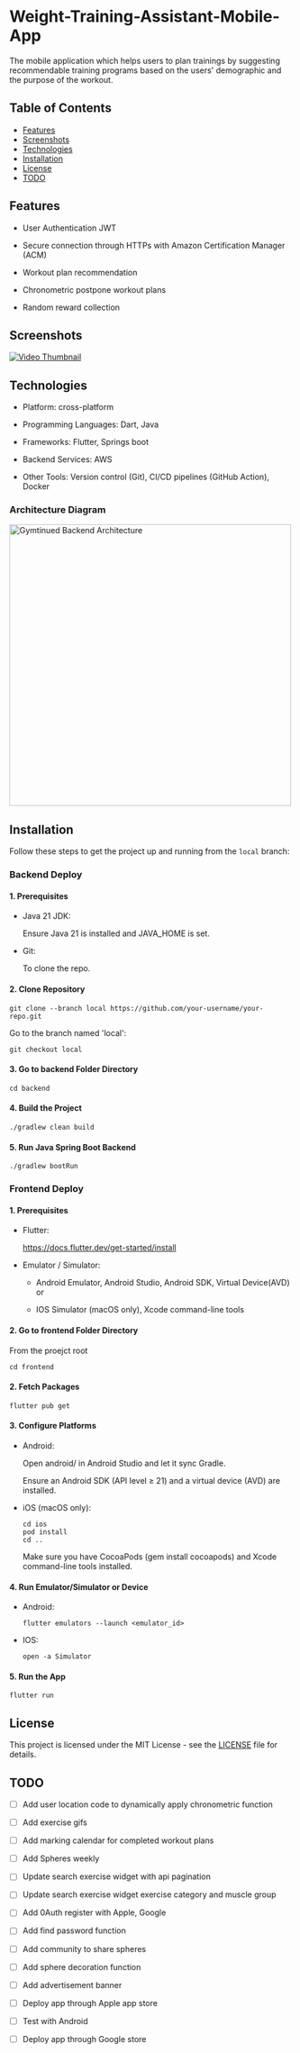 # Weight-Training-Assistant-Mobile-App
The mobile application which helps users to plan trainings by suggesting recommendable training programs based on the users' demographic and the purpose of the workout.

## Table of Contents
- [Features](#features)
- [Screenshots](#screenshots)
- [Technologies](#technologies)
- [Installation](#installation)
- [License](#license)
- [TODO](#todo)


## Features
- User Authentication JWT

- Secure connection through HTTPs with Amazon Certification Manager (ACM)
  
- Workout plan recommendation
  
- Chronometric postpone workout plans
  
- Random reward collection

## Screenshots
[![Video Thumbnail](./assets/images/Gymtinued_Thumbnail.png)](https://www.youtube.com/watch?v=ihK2qxZXlEo)

## Technologies
- Platform: cross-platform

- Programming Languages: Dart, Java

- Frameworks: Flutter, Springs boot

- Backend Services: AWS

- Other Tools: Version control (Git), CI/CD pipelines (GitHub Action), Docker

### Architecture Diagram
<img src="./assets/images/Gymtinued_Backend_Architecture.png" alt="Gymtinued Backend Architecture" width="500" />


## Installation
Follow these steps to get the project up and running from the `local` branch:

### Backend Deploy

#### 1. Prerequisites
- Java 21 JDK:
  
  Ensure Java 21 is installed and JAVA_HOME is set.

- Git:
  
  To clone the repo.

#### 2. Clone Repository
    git clone --branch local https://github.com/your-username/your-repo.git

Go to the branch named 'local':

    git checkout local

#### 3. Go to backend Folder Directory
    cd backend

#### 4. Build the Project
    ./gradlew clean build

#### 5. Run Java Spring Boot Backend 
    ./gradlew bootRun

### Frontend Deploy
#### 1. Prerequisites
- Flutter:
  
  https://docs.flutter.dev/get-started/install

- Emulator / Simulator:

  - Android Emulator, Android Studio, Android SDK, Virtual Device(AVD) or

  - IOS Simulator (macOS only), Xcode command-line tools

#### 2. Go to frontend Folder Directory
  From the proejct root
      
    cd frontend
#### 2. Fetch Packages
    flutter pub get

#### 3. Configure Platforms
- Android:

    Open android/ in Android Studio and let it sync Gradle.
    
    Ensure an Android SDK (API level ≥ 21) and a virtual device (AVD) are installed.

- iOS (macOS only):

      cd ios
      pod install
      cd ..
    Make sure you have CocoaPods (gem install cocoapods) and Xcode command-line tools installed.

#### 4. Run Emulator/Simulator or Device
- Android:
  
      flutter emulators --launch <emulator_id>

- IOS:
  
      open -a Simulator

#### 5. Run the App
    flutter run

## License

This project is licensed under the MIT License - see the [LICENSE](LICENSE) file for details.

## TODO
- [ ] Add user location code to dynamically apply chronometric function
      
- [ ] Add exercise gifs
  
- [ ] Add marking calendar for completed workout plans
  
- [ ] Add Spheres weekly
  
- [ ] Update search exercise widget with api pagination
  
- [ ] Update search exercise widget exercise category and muscle group
  
- [ ] Add 0Auth register with Apple, Google
  
- [ ] Add find password function
  
- [ ] Add community to share spheres
  
- [ ] Add sphere decoration function
  
- [ ] Add advertisement banner
  
- [ ] Deploy app through Apple app store
  
- [ ] Test with Android
  
- [ ] Deploy app through Google store
  
